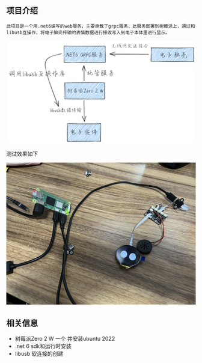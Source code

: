 ## 项目介绍
    此项目是一个用.net6编写的web服务，主要承载了grpc服务，此服务部署到树莓派上，通过和libusb互操作，将电子脑壳传输的表情数据进行接收写入到电子本体里进行显示。

![EbGrpc](/Images/EbGrpc.png)

测试效果如下

![electronbot](/Images/electron-raspberrypi.jpg)

## 相关信息
+ 树莓派Zero 2 W 一个 并安装ubuntu 2022
+ .net 6 sdk和运行时安装
+ libusb 软连接的创建
